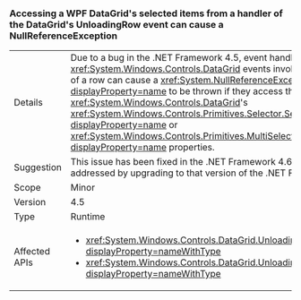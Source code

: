 ### Accessing a WPF DataGrid's selected items from a handler of the DataGrid's UnloadingRow event can cause a NullReferenceException


|   |   |
|---|---|
|Details|Due to a bug in the .NET Framework 4.5, event handlers for <xref:System.Windows.Controls.DataGrid> events involving the removal of a row can cause a <xref:System.NullReferenceException?displayProperty=name> to be thrown if they access the <xref:System.Windows.Controls.DataGrid>'s <xref:System.Windows.Controls.Primitives.Selector.SelectedItem?displayProperty=name> or <xref:System.Windows.Controls.Primitives.MultiSelector.SelectedItems?displayProperty=name> properties.|
|Suggestion|This issue has been fixed in the .NET Framework 4.6 and may be addressed by upgrading to that version of the .NET Framework.|
|Scope|Minor|
|Version|4.5|
|Type|Runtime|
|Affected APIs|<ul><li><xref:System.Windows.Controls.DataGrid.UnloadingRow?displayProperty=nameWithType></li><li><xref:System.Windows.Controls.DataGrid.UnloadingRowDetails?displayProperty=nameWithType></li></ul>|

